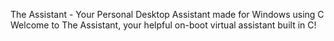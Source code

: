 The Assistant - Your Personal Desktop Assistant made for Windows using C<br>
Welcome to The Assistant, your helpful on-boot virtual assistant built in C!
